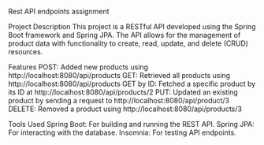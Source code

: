 Rest API endpoints assignment

Project Description
This project is a RESTful API developed using the Spring Boot framework and Spring JPA. The API allows for the management of product data with functionality to create, read, update, and delete (CRUD) resources.

Features
POST: Added new products using http://localhost:8080/api/products
GET: Retrieved all products using http://localhost:8080/api/products
GET by ID: Fetched a specific product by its ID at http://localhost:8080/api/products/2
PUT: Updated an existing product by sending a request to http://localhost:8080/api/product/3
DELETE: Removed a product using http://localhost:8080/api/products/3

Tools Used
Spring Boot: For building and running the REST API.
Spring JPA: For interacting with the database.
Insomnia: For testing API endpoints.
